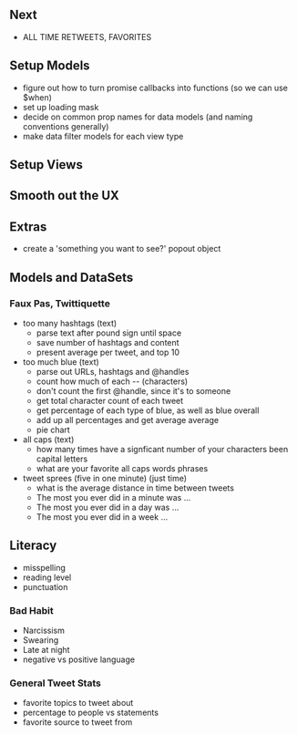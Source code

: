 ## Next

- ALL TIME RETWEETS, FAVORITES

## Setup Models



- figure out how to turn promise callbacks into functions (so we can use $when)
- set up loading mask
- decide on common prop names for data models (and naming conventions generally)
- make data filter models for each view type

## Setup Views


## Smooth out the UX


## Extras

- create a 'something you want to see?' popout object

## Models and DataSets

### Faux Pas, Twittiquette

- too many hashtags (text)
    - parse text after pound sign until space
    - save number of hashtags and content
    - present average per tweet, and top 10
- too much blue (text)
    - parse out URLs, hashtags and @handles
    - count how much of each -- (characters)
    - don't count the first @handle, since it's to someone
    - get total character count of each tweet
    - get percentage of each type of blue, as well as blue overall
    - add up all percentages and get average average
    - pie chart
- all caps (text)
    - how many times have a signficant number of your characters been capital letters
    - what are your favorite all caps words phrases
- tweet sprees (five in one minute) (just time)
    - what is the average distance in time between tweets
    - The most you ever did in a minute was ...
    - The most you ever did in a day was ...
    - The most you ever did in a week ... 

## Literacy

- misspelling
- reading level
- punctuation

### Bad Habit

- Narcissism
- Swearing
- Late at night
- negative vs positive language

### General Tweet Stats


- favorite topics to tweet about
- percentage to people vs statements
- favorite source to tweet from

